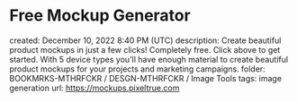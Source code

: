 # Free Mockup Generator

created: December 10, 2022 8:40 PM (UTC)
description: Create beautiful product mockups in just a few clicks! Completely free. Click above to get started. With 5 device types you'll have enough material to create beautiful product mockups for your projects and marketing campaigns.
folder: BOOKMRKS-MTHRFCKR / DESGN-MTHRFCKR / Image Tools
tags: image generation
url: https://mockups.pixeltrue.com